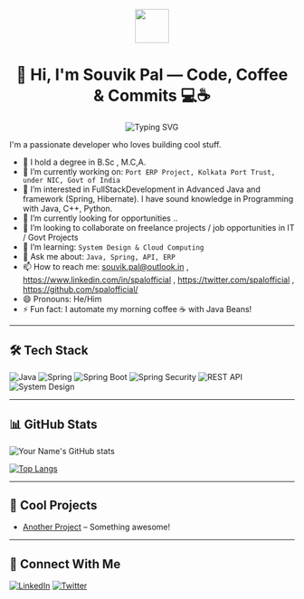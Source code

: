 <!---
spalofficial/spalofficial is a ✨ special ✨ repository because its `README.md` (this file) appears on your GitHub profile.
You can click the Preview link to take a look at your changes.
--->
<p align="center">
  <img src="https://media.giphy.com/media/hvRJCLFzcasrR4ia7z/giphy.gif" width="60"/>  
</p>

<h1 align="center"> 👋 Hi, I'm Souvik Pal  — Code, Coffee & Commits 💻☕</h1>

<p align="center">
  <img src="https://readme-typing-svg.demolab.com?font=Fira+Code&duration=2000&pause=1000&color=6DB33F&center=true&vCenter=true&multiline=true&width=500&lines=Backend+Engineer+by+Day;Commit+Artist+by+Night;Clean+Code+is+my+Love+Language" alt="Typing SVG" />
</p>


I'm a passionate developer who loves building cool stuff.

- 🔭 I hold a degree in B.Sc , M.C,A.
- 🔭 I’m currently working on: `Port ERP Project, Kolkata Port Trust, under NIC, Govt of India`
- 👀 I’m interested in FullStackDevelopment in Advanced Java and framework (Spring, Hibernate). I have sound knowledge in Programming with Java, C++, Python.
- 🌱 I’m currently looking for opportunities ..
- 💞️ I’m looking to collaborate on freelance projects / job opportunities in IT / Govt Projects
- 🌱 I’m learning: `System Design & Cloud Computing`
- 💬 Ask me about: `Java, Spring, API, ERP`
- 📫 How to reach me: [souvik.pal@outlook.in](mailto:souvik.pal@outlook.in) , https://www.linkedin.com/in/spalofficial , https://twitter.com/spalofficial , https://github.com/spalofficial/
- 😄 Pronouns: He/Him
- ⚡ Fun fact: I automate my morning coffee ☕ with Java Beans!

---

## 🛠️ Tech Stack

![Java](https://img.shields.io/badge/Java-ED8B00?style=for-the-badge&logo=java&logoColor=white)
![Spring](https://img.shields.io/badge/Spring-6DB33F?style=for-the-badge&logo=spring&logoColor=white)
![Spring Boot](https://img.shields.io/badge/Spring%20Boot-6DB33F?style=for-the-badge&logo=springboot&logoColor=white)
![Spring Security](https://img.shields.io/badge/Spring%20Security-6DB33F?style=for-the-badge&logo=springsecurity&logoColor=white)
![REST API](https://img.shields.io/badge/REST%20API-005571?style=for-the-badge&logo=swagger&logoColor=white)
![System Design](https://img.shields.io/badge/System%20Design-4B0082?style=for-the-badge)


---

## 📊 GitHub Stats
![Your Name's GitHub stats](https://github-readme-stats.vercel.app/api?username=spalofficial&show_icons=true&theme=radical)

[![Top Langs](https://github-readme-stats.vercel.app/api/top-langs/?username=spalofficial&layout=compact)](https://github.com/spalofficial)

---

## 🧠 Cool Projects
- [Another Project](https://github.com/...) – Something awesome!

---

## 🔗 Connect With Me
[![LinkedIn](https://img.shields.io/badge/LinkedIn-Connect-blue?style=flat&logo=linkedin)](https://www.linkedin.com/in/spalofficial)
[![Twitter](https://img.shields.io/badge/Twitter-Follow-blue?style=flat&logo=twitter)](https://twitter.com/spalofficial)
